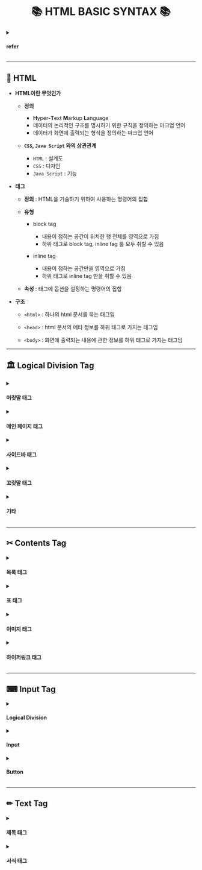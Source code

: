 <h1 align='center'>📚 HTML BASIC SYNTAX 📚</h1>

<details><summary><h4>refer</h4></summary>

- [**MDN Web Docs**](https://developer.mozilla.org/ko/)

- [**W3Schools**](https://www.w3schools.com/)

</details>

---

## 📖 HTML

- **HTML이란 무엇인가**
  - **정의**
    - **H**yper-**T**ext **M**arkup **L**anguage
    - 데이터의 논리적인 구조를 명시하기 위한 규칙을 정의하는 마크업 언어
    - 데이터가 화면에 출력되는 형식을 정의하는 마크업 언어
  
  - **`CSS`, `Java Script` 와의 상관관계**
    - `HTML` : 설계도
    - `CSS` : 디자인
    - `Java Script` : 기능

- **태그**
  - **정의** : HTML을 기술하기 위하여 사용하는 명령어의 집합
  
  - **유형**
    - block tag
      - 내용이 점하는 공간이 위치한 행 전체를 영역으로 가짐
      - 하위 태그로 block tag, inline tag 를 모두 취할 수 있음
    
    - inline tag
      - 내용이 점하는 공간만을 영역으로 가짐
      - 하위 태그로 inline tag 만을 취할 수 있음
    
  - **속성** : 태그에 옵션을 설정하는 명령어의 집합

- **구조**
  - `<html>` : 하나의 html 문서를 묶는 태그임
  
  - `<head>` : html 문서의 메타 정보를 하위 태그로 가지는 태그임
  
  - `<body>` : 화면에 출력되는 내용에 관한 정보를 하위 태그로 가지는 태그임

---

## 🏛 Logical Division Tag

<details><summary><h4>머릿말 태그</h4></summary>

- `<header>`
  - **기능** : 머릿말 영역을 설정하는 상위 시멘틱 태그
  
  - **유형** : block tag

</details>

<details><summary><h4>메인 페이지 태그</h4></summary>

- `<main>`
  - **기능** : 메인 페이지 영역을 설정하는 상위 시멘틱 태그
  
  - **유형** : block tag
  
  - **하위 태그 목록**
    - `<section>` : 후술
    - `<article>` : 후술

- `<section>`
  - **기능** : 단일 주제 영역을 설정하는 상위 시멘틱 태그
  
  - **유형** : block tag
  
  - **`<article>` 태그와 차이점**
    - 통상적으로 하나의 대주제를 설정하는 태그로서 사용됨
    - 반드시 `<article>` 의 상위에 자리해야 하는 것은 아님

- `<article>`
  - **기능** : 단일 주제 영역을 설정하는 중위 시멘틱 태그
  
  - **유형** : block tag
  
  - **`<section>` 태그와 차이점**
    - 통상적으로 대주제의 하위 주제들을 구분하는 태그로서 사용됨
    - 반드시 `<section>` 의 하위에 자리해야 하는 것은 아님

</details>

<details><summary><h4>사이드바 태그</h4></summary>

- `<nav>` (**NAV**igation links)
  - **기능** : 사이드바를 구성하는 중위 시멘틱 태그
  
  - **유형** : block tag
  
  - **`<aside>` 태그와 차이점**
    - 통상적으로는 목차를 구성하는 태그로서 사용됨
    - 반드시 메인 페이지의 좌우에 자리해야 하는 것은 아님
    - 간혹 `<header>` 태그의 하위 태그에 자리하기도 함

- `<aside>`
  - **기능** : 사이드바를 구성하는 중위 시멘틱 태그
  
  - **유형** : block tag
  
  - **`<nav>` 태그와 차이점**
    - 통상적으로는 광고 등을 구성하는 태그로서 사용됨
    - 통상적으로는 메인 페이지의 좌우에 자리함
    - 간혹 `<main>` 태그의 하위 태그에 자리하기도 함

</details>

<details><summary><h4>꼬릿말 태그</h4></summary>

- `<footer>`
  - **기능** : 꼬릿말 영역을 설정하는 상위 시멘틱 태그
  
  - **유형** : block tag

</details>

<details><summary><h4>기타</h4></summary>

- `<p>` (**P**aragraph)
  - **기능** : 단락을 구분하는 하위 시멘틱 태그
  
  - **유형** : block tag
  
  - **여타 태그와의 차이점**
    - 통상적으로는 텍스트 문단 구분 시 사용됨
    - `<div>` 태그와 차이점 : 상하여백이 설정되어 있음
    - `<span>` 태그와 차이점 : block tag 임
  
  - **하위 태그 목록**
    - 일반적인 block tag 와 달리, inline tag 만을 하위 태그로 취할 수 있음

- `<div>` (**DIV**ition)
  - **기능** : 단락을 구분하는 하위 시멘틱 태그
  
  - **유형** : block tag
  
  - **여타 태그와의 차이점**
    - `<p>` 태그와 차이점 : 상하여백이 설정되어 있지 않음
    - `<span>` 태그와 차이점 : inline tag 임

- `<span>`
  - **기능** : 단락을 구분하는 하위 시멘틱 태그
  
  - **유형** : inline tag
  
  - **여타 태그와의 차이점**
    - `<p>` 태그와 차이점 : 상하여백이 설정되어 있지 않음
    - `<div>` 태그와 차이점 : inline tag 임

</details>

---

## ✂ Contents Tag

<details><summary><h4>목록 태그</h4></summary>

- `<ul>` (**U**norderd **L**ist)
  - **기능** : 순서가 없는 목록을 하위 태그로 가지는 시멘틱 태그
  
  - **유형** : block tag
  
  - **하위 태그 목록**
    - `<li>` (**L**ist **I**tem) : 목록 기입

- `<ol>` (**O**rdered **L**ist)
  - **기능** : 순서가 있는 목록을 하위 태그로 가지는 시멘틱 태그
  
  - **유형** : block tag
  
  - **하위 태그 목록**
    - `<li>` (**L**ist **I**tem) : 목록 기입

- `<dl>` (**D**efinition **L**ist)
  - **기능** : 내용과 설명이 쌍을 이루는 목록을 하위 태그로 가지는 시멘틱 태그
  
  - **유형** : block tag
  
  - **하위 태그 목록**
    - `<dt>` (**D**efinition **T**ext) : 목록의 내용 기입
    - `<dd>` (**D**efinition **D**escription) : 목록의 설명 기입

</details>

<details><summary><h4>표 태그</h4></summary>

- `<table>`
  - **기능** : 표를 구성하는 시멘틱 태그
  
  - **유형** : block tag
  
  - **하위 태그 목록**
    - `<th>` (**T**able **H**eader) : 칼럼명 기입
    - `<td>` (**T**able **D**escription) : 내용 기입
    - `<tr>` (**T**able **R**ow) : 개행

</details>

<details><summary><h4>이미지 태그</h4></summary>

- `<figure>`
  - **기능** : 이미지 영역을 구성하는 시멘틱 태그
  
  - **유형** : block tag
  
  - **하위 태그 목록**
    - `<img/>` : 후술
    - `<figcaption>` : 이미지의 주석을 기입함

- `<img/>`
  - **기능** : 이미지 주소를 기입함
  
  - **유형** : inline tag
  
  - **속성 목록**
    - `src` : 이미지 주소 입력
    - `alt` : 이미지 대체 텍스트 입력

</details>

<details><summary><h4>하이퍼링크 태그</h4></summary>

- `<a>` (**A**nchor)
  - **기능** : 하이퍼링크를 연결함
  
  - **유형** : inline tag
  
  - **속성 목록**
    - `href` (**H**yper-text **REF**erence) : 하이퍼링크 url 설정
    
    - `target` : 페이지 열람 방식 설정
      - `target = "_self"` : 기존 페이지에서 하이퍼링크 주소로 이동
      - `target = "_blank"` : 새 페이지를 열어서 하이퍼링크 주소로 이동

</details>  
  
---

## ⌨ Input Tag

<details><summary><h4>Logical Division</h4></summary>  
  
- `<form>`
  - **기능** : 입력값을 받는 영역을 구성하는 시멘틱 태그
  
  - **유형** : block tag
  
  - **속성 목록**
    - `id` : 해당 속성의 값을 매개로 `<button>` 과 매핑함
  
  - **하위 태그 목록**
    - `<fieldset>` : 후술
    - `<legend>` : 후술
    - `<label>` : 후술
    - `<input>` : 후술
  
- `<fieldset>`
  - **기능** : `<form>` 의 하위 요소들을 관련에 따라 묶음
  
  - **유형** : block tag
  
  - **하위 태그 목록**
    - `<legend>` : `<fieldset>` 의 제목을 명시함
    - `<label>` : 후술
    - `<input>` : 후술

</details>   

<details><summary><h4>Input</h4></summary>   
  
- `<label>`
  - **기능** : `<input>` 의 제목을 명시함
  
  - **유형** : inline tag
  
  - **속성 목록**
    - `for` : 해당 속성의 값을 매개로 `<input>` 과 매핑함

- `<input>`
  - **기능** : 입력값을 받는 창을 생성함
  
  - **유형** : inline tag
  
  - **속성 목록**
    - `id` : 해당 속성의 값을 매개로 `<label>` 과 매핑함
    - `type` : 입력 양식 설정
    - `name` : 서버에 전송될 입력값의 변수명 설정
    - `value` : 입력값의 초기값 설정
  
  - **`type` 속성값 목록**
    - `type = "text"` : 텍스트 입력창 생성
  
    - `type = "password"` : 비밀번호 입력창 생성
  
    - `type = "radio"` : 라디오 버튼 생성
      - `name` 속성값이 일치된 선택지들을 하나의 묶음으로 취급함
  
    - `type = "checkbox"` : 체크박스 생성
      - `name` 속성값이 일치된 선택지들을 하나의 묶음으로 취급함
  
    - `type = "button"` : 기능이 탑재되지 않은 버튼 생성
      - 임의로 기능을 설정하고자 하는 경우 사용함
      - `onClick` 속성값을 통해 간단한 기능을 설정할 수 있음
      - JS를 활용하여 보다 복잡한 기능을 설정할 수 있음
  
    - `type = "file"` : 파일 선택 버튼 생성
  
    - `type = "submit"` : 서버 전송 버튼 생성
  
    - `type = "image"` : submit 기능하는 이미지 생성
      - `src` 속성값으로 이미지 주소 기입

</details>  

<details><summary><h4>Button</h4></summary>     
  
- `<button>`
  - **기능** : `<form>` 전반에 대하여 기능하는 버튼을 생성함
  
  - **유형** : inline tag
  
  - **속성 목록**
    - `type` : 버튼 기능 설정
    
    - `form` : 해당 버튼이 기능할 태그 `<form>` 설정
      - 해당 속성값은 상위 태그 `<form>`의 속성 `id` 값에 대응함
  
  - **`type` 속성값 목록**
    - `type = "button"` : 상위 태그 `<form>` 에 대하여 기능할 수 있는 버튼 생성
      - 임의로 기능을 설정하고자 하는 경우 사용함
      - `onClick` 속성값을 통해 간단한 기능을 설정할 수 있음
      - JS를 활용하여 보다 복잡한 기능을 설정할 수 있음
    
    - `type = "reset"` : 상위 태그 `<form>` 에서 입력받은 값을 초기화하는 버튼 생성
    
    - `type = "submit"` : 상위 태그 `<form>` 에서 입력받은 값을 서버로 전송하는 버튼 생성    

</details>     
  
---

## ✏ Text Tag

<details><summary><h4>제목 태그</h4></summary>

- 폰트 크기 순으로 `<h1>`, `<h2>`, `<h3>`, `<h4>`, `<h5>`, `<h6>`이 있음

- 모든 제목 태그의 유형은 block tag 임

</details>

<details><summary><h4>서식 태그</h4></summary>
  
- `<blockqoute>`
  - **기능** : 인용구를 입력함
  
  - **유형** : block tag
  
  - **속성 목록**
    
    - `cite` : 인용구의 출처를 기입함
  
      - 출처를 검색 엔진에 참조시킬 뿐, 화면에 출력하지 않음
  
  - **하위 태그 목록**
    
    - `<cite>` : 인용구의 출처를 표시함
  
      - 출처를 검색 엔진에 참조시키고 화면에 출력함
  
- `<abbr>` (**ABBR**eviation)
  - **기능** : 축약자와 그 full-name 을 매핑함
  
  - **유형** : inline tag
  
  - **속성 목록**
    - `title` : 축약자의 full-name 입력
  
---

- `<u>` (**U**nder bar)
  - **기능** : 텍스트 밑줄을 설정함
  
  - **유형** : inline tag

- `<em>` (**EM**phasized text)
  - **기능** : 텍스트 기울임체를 설정함
  
  - **유형** : inline tag

- `<strong>`
  - **기능** : 텍스트 볼드체를 설정함
  
  - **유형** : inline tag
  
---

- `<br/>` (line **BR**eak)
  - **기능** : 줄 바꾸기
  
  - **유형** : inline tag

- `<hr/>` (**H**orizontal **R**ule)
  - **기능** : 수평선 그리기
  
  - **유형** : block tag

</details>
